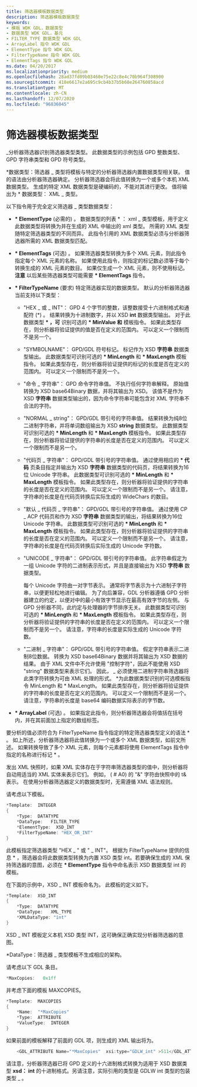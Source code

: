 ```yaml
---
title: 筛选器模板数据类型
description: 筛选器模板数据类型
keywords:
- 模板 WDK GDL，数据类型
- 数据类型 WDK GDL，基元
- FILTER_TYPE 数据类型 WDK GDL
- ArrayLabel 指令 WDK GDL
- ElementType 指令 WDK GDL
- FilterTypeName 指令 WDK GDL
- ElementTags 指令 WDK GDL
ms.date: 04/20/2017
ms.localizationpriority: medium
ms.openlocfilehash: 28ad37fd09b03460e75e22c8e4c70b964f308900
ms.sourcegitcommit: 418e6617e2a695c9cb4b37b5b60e264760858acd
ms.translationtype: MT
ms.contentlocale: zh-CN
ms.lasthandoff: 12/07/2020
ms.locfileid: "96836045"
---
```

# <a name="filter-template-data-type"></a>筛选器模板数据类型


\_分析器筛选器识别筛选器类型类型。 此数据类型的示例包括 GPD 整数类型、GPD 字符串类型和 GPD 符号类型。

\*数据类型：筛选器 \_ 类型将模板与特定的分析器筛选器内置数据类型相关联。 值的语法由分析器筛选器确定。 分析器筛选器会将此值转换为一个或多个本机 XML 数据类型。 生成的特定 XML 数据类型是硬编码的，不能对其进行更改。 值将输出为 \* 数据类型： XML \_ 类型。

以下指令用于完全定义筛选器 \_ 类型数据类型：

-   **\* ElementType** (必需的) 。 数据类型的列表 \* ： xml \_ 类型模板，用于定义此数据类型将转换为并在生成的 XML 中输出的 xml 类型。 所需的 XML 类型随特定筛选器类型的不同而异。 此指令引用的 XML 数据类型必须与分析器筛选器所需的 XML 数据类型匹配。

-   **\* ElementTags** (可选) 。 如果筛选器类型转换为多个 XML 元素，则此指令指定每个 XML 元素的名称。 如果使用此指令，则指定的标记数必须等于每个转换生成的 XML 元素的数目。 如果仅生成一个 XML 元素，则不使用标记。
    **注意**  以后某些筛选器类型可能需要 **\* ElementTags** 指令。

     

-   **\* FilterTypeName** (要求) 特定筛选器实现的数据类型。 默认的分析器筛选器当前支持以下类型：
    -   "HEX \_ 或 \_ INT"： GPD 4 个字节的整数，该整数接受十六进制格式和通配符 (\*) 。 结果转换为十进制数字，并以 XSD **int** 数据类型输出。 对于此数据类型 **\* ，可** 识别可选的 **\* MinValue 和** 模板指令。 如果此类型存在，则分析器将验证提供的值是否在定义的范围内。 可以定义一个限制而不是另一个。
    -   "SYMBOLNAME"： GPD/GDL 符号标记。 标记作为 XSD **字符串** 数据类型输出。 此数据类型可识别可选的 **\* MinLength** 和 **\* MaxLength** 模板指令。 如果此类型存在，则分析器将验证提供的标记的长度是否在定义的范围内。 可以定义一个限制而不是另一个。
    -   "命令 \_ 字符串"： GPD 命令字符串值。 不执行任何字符串解释。 原始值转换为 XSD base64Binary 数据，并将其输出为 XSD。 该值不是作为 XSD **字符串** 数据类型输出的，因为命令字符串可能包含对 XML 字符串不合法的字符。
    -   "NORMAL \_ string"： GPD/GDL 带引号的字符串值。 结果转换为纯8位二进制字符串，并将单词数组输出为 XSD **string** 数据类型。 此数据类型可识别可选的 **\* MinLength** 和 **\* MaxLength** 模板指令。 如果此类型存在，则分析器将验证提供的字符串的长度是否在定义的范围内。 可以定义一个限制而不是另一个。
    -   "代码页 \_ 字符串"： GPD/GDL 带引号的字符串值。 通过使用相应的 **\* 代码** 页条目指定并输出为 XSD **字符串** 数据类型的代码页，将结果转换为16位 Unicode 字符串。 此数据类型可识别可选的 **\* MinLength** 和 **\* MaxLength** 模板指令。 如果此类型存在，则分析器将验证提供的字符串的长度是否在定义的范围内。 可以定义一个限制而不是另一个。 请注意，字符串的长度是在代码页转换后实际生成的 WideChars 的数目。
    -   "默认 \_ 代码页 \_ 字符串"： GPD/GDL 带引号的字符串值。 通过使用 CP \_ ACP 代码页和作为 XSD **字符串** 数据类型的输出，将结果转换为16位 Unicode 字符串。 此数据类型可识别可选的 **\* MinLength** 和 **\* MaxLength** 模板指令。 如果此类型存在，则分析器将验证提供的字符串的长度是否在定义的范围内。 可以定义一个限制而不是另一个。 请注意，字符串的长度是在代码页转换后实际生成的 Unicode 字符数。
    -   "UNICODE \_ 字符串"： GPD/GDL 带引号的字符串值。 此字符串假定为一组 Unicode 字符的二进制表示形式，并且是直接输出为 XSD **字符串** 数据类型。

        每个 Unicode 字符由一对字节表示。 通常将字节表示为十六进制子字符串，以便更轻松地进行编辑。 为了向后兼容，GDL 分析器遵循 GPD 分析器建立的约定，以便对中的最小有效字节显示在最高有效字节的左侧。 与 GPD 分析器不同，此约定与处理器的字节排序无关。 此数据类型可识别可选的 **\* MinLength** 和 **\* MaxLength** 模板指令。 如果此类型存在，则分析器将验证提供的字符串的长度是否在定义的范围内。 可以定义一个限制而不是另一个。 请注意，字符串的长度是实际生成的 Unicode 字符数。

    -   "二进制 \_ 字符串"： GPD/GDL 带引号的字符串值。 假定字符串表示二进制8位数据。 转换为 XSD base64Binary 数据并将其输出为 XSD 数据的结果。 由于 XML 文件中不允许使用 "控制字符"，因此不能使用 XSD "string" 数据类型来表示它们。 因此， \_ 必须使用二进制字符串筛选器将此类字符转换为可由 XML 处理的形式。 \*为此数据类型识别的可选模板指令 MinLength 和 \* MaxLength。 如果此类型存在，则分析器将验证提供的字符串的长度是否在定义的范围内。 可以定义一个限制而不是另一个。 请注意，字符串的长度是 base64 编码数据实际表示的字节数。

-   **\* ArrayLabel** (可选) 。 如果指定此指令，则分析器筛选器会将值括在括号内，并在其前面加上指定的数组标签。

要分析的值必须符合为 FilterTypeName 指令指定的特定筛选器类型定义的语法 \* 。 如上所述，分析器筛选器将此值转换为一个或多个 XML 数据类型，如前文所述。 如果转换导致了多个 XML 元素，则每个元素都将使用 ElementTags 指令中指定的名称进行标记 \* 。

发出 XML 快照时，如果 XML 实体存在于字符串筛选器类型的值中，则分析器将自动用适当的 XML 实体来表示它们。 例如， ( # A0) 的 "&" 字符由快照中的 t& 表示。 在使用分析器筛选器定义的数据类型时，无需遵循 XML 语法规则。

请考虑以下模板。

```cpp
*Template:  INTEGER
{
    *Type:  DATATYPE
    *DataType:   FILTER_TYPE
    *ElementType:  XSD_INT
    *FilterTypeName: "HEX_OR_INT"
}
```

此模板指定筛选器类型 "HEX \_ " 或 " \_ INT"。 根据为 FilterTypeName 提供的信息 \* ，筛选器会将此数据类型转换为内置 XSD 类型 int。若要确保生成的 XML 保持筛选器的意图，必须在 **\* ElementType** 指令中命名表示 XSD 数据类型 int 的模板。

在下面的示例中，XSD \_ INT 模板命名为。 此模板的定义如下。

```cpp
*Template:  XSD_INT
{
    *Type:  DATATYPE
    *DataType:   XML_TYPE
    *XMLDataType: "int"  
}
```

XSD \_ INT 模板定义本机 XSD 类型 INT，这可确保正确实现分析器筛选器的意图。

\*DataType：筛选器 \_ 类型模板不生成相应的架构。

请考虑以下 GDL 条目。

```cpp
*MaxCopies:   0x1ff
```

并考虑下面的模板 MAXCOPIES。

```cpp
*Template:  MAXCOPIES
{
    *Name:  "*MaxCopies"
    *Type:  ATTRIBUTE
    *ValueType:  INTEGER
}
```

如果前面的模板解释了前面的 GDL 项，则生成的 XML 输出将为。

```cpp
    <GDL_ATTRIBUTE Name="*MaxCopies"  xsi:type="GDLW_int" >511</GDL_ATTRIBUTE> 
```

请注意，分析器筛选器已将 GPD 定义的十六进制格式转换为适用于 XSD 数据类型 **xsd： int** 的十进制格式。另请注意，实际引用的类型是 GDLW int 类型的包装类型 \_ 。

 

 




